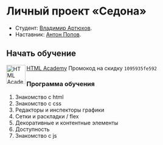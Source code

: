 # Личный проект «Седона»
* Студент: [Владимир Артюхов](https://up.htmlacademy.ru/htmlcss/26/user/1095935).
* Наставник: [Антон Попов](https://htmlacademy.ru/profile/joker).

## Начать обучение
<a href="https://htmlacademy.ru/?ref=1095935"><img align="left" width="50" height="50" alt="HTML Academy" src="https://up.htmlacademy.ru/static/img/intensive/htmlcss/logo-for-github-2.png"></a>
[HTML Academy](https://htmlacademy.ru/?ref=1095935)
Промокод на скидку `1095935fe592`

### Программа обучения
1. Знакомство с html
2. Знакомство с css
3. Редакторы и инспекторы графики
4. Сетки и раскладки / flex
5. Декоративные и контентные элементы
6. Доступность
7. Знакомство с js
